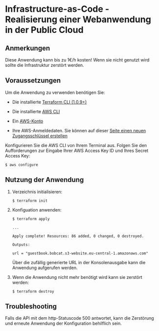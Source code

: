# Infrastructure-as-Code - Realisierung einer Webanwendung in der Public Cloud
## Anmerkungen
Diese Anwendung kann bis zu 1€/h kosten! Wenn sie nicht genutzt wird sollte die Infrastruktur zerstört werden.

## Voraussetzungen
Um die Anwendung zu verwenden benötigen Sie:

* Die installierte [Terraform CLI (1.0.9+)](https://www.terraform.io/downloads)

* Die installierte [AWS CLI](https://docs.aws.amazon.com/cli/latest/userguide/getting-started-install.html)

* Ein [AWS-Konto](https://console.aws.amazon.com/console/home?nc2=h_ct&src=header-signin)
* Ihre AWS-Anmeldedaten. Sie können auf dieser [Seite einen neuen Zugangsschlüssel erstellen](https://console.aws.amazon.com/iam/home?#/security_credentials)


Konfigurieren Sie die AWS CLI von Ihrem Terminal aus. Folgen Sie den Aufforderungen zur Eingabe Ihrer AWS Access Key ID und Ihres Secret Access Key:
```console
$ aws configure
```

## Nutzung der Anwendung
1. Verzeichnis initialisieren:
      ```console
      $ terraform init
      ```

2. Konfiguation anwenden:

      ```console
      $ terraform apply
      ```
      
      ```console
      ...

      Apply complete! Resources: 86 added, 0 changed, 0 destroyed.

      Outputs:

      url = "guestbook.bobcat.s3-website.eu-central-1.amazonaws.com"
      ```
      
      Über die zufällig generierte URL in der Konsolenausgabe kann die Anwendung aufgerufen werden.


3. Wenn die Anwendung nicht mehr benötigt wird kann sie zerstört werden:

      ```console
      $ terraform destroy
      ```


## Troubleshooting

Falls die API mit dem http-Statuscode 500 antwortet, kann die Zerstörung und erneute Anwendung der Konfiguration behilflich sein.